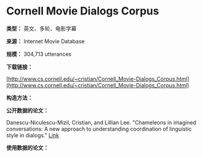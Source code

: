 # Cornell Movie Dialogs Corpus

**类型：** 英文、多轮、电影字幕

**来源：** Internet Movie Database

**规模：** 304,713 utterances

**下载链接：**

[http://www.cs.cornell.edu/~cristian/Cornell_Movie-Dialogs_Corpus.html](http://www.cs.cornell.edu/~cristian/Cornell_Movie-Dialogs_Corpus.html)



**构造方法：**



**公开数据的论文：**

Danescu-Niculescu-Mizil, Cristian, and Lillian Lee. "Chameleons in imagined conversations: A new approach to understanding coordination of linguistic style in dialogs." [Link](https://arxiv.org/pdf/1106.3077.pdf)



**使用数据的论文：**

